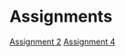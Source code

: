 # Assignments
[Assignment 2](http://localhost:8889/notebooks/Assignment_week_2%20(3).ipynb)
[Assignment 4](http://localhost:8888/notebooks/Assignment_week_4.ipynb)
